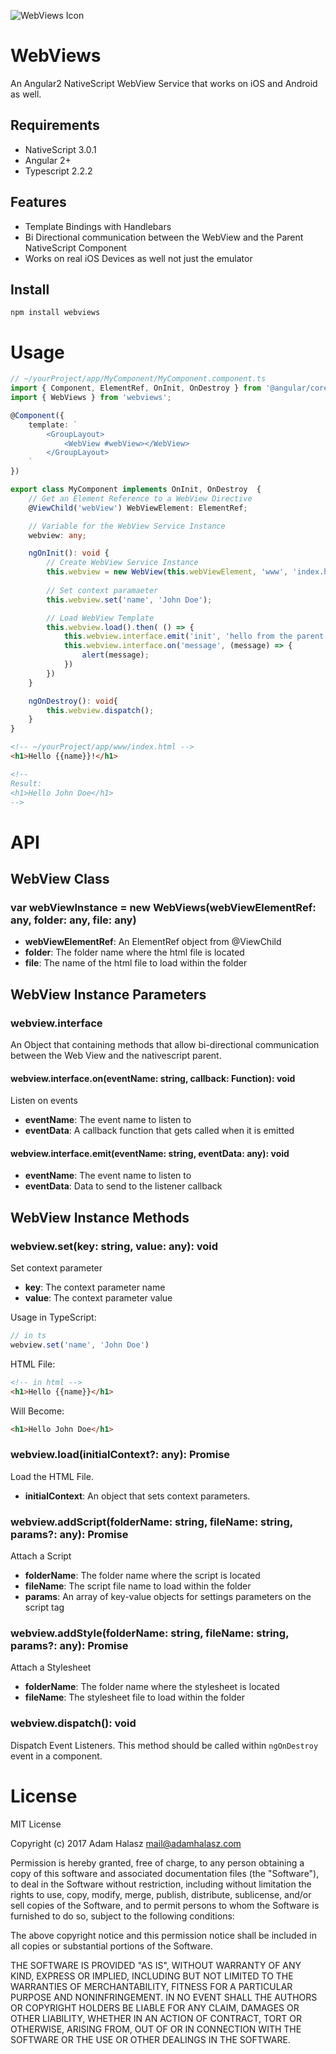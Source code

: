 ![WebViews Icon](http://i.imgur.com/Qwba5TC.png)

# WebViews
An Angular2 NativeScript WebView Service that works on iOS and Android as well.

## Requirements
- NativeScript 3.0.1
- Angular 2+
- Typescript 2.2.2

## Features
- Template Bindings with Handlebars
- Bi Directional communication between the WebView and the Parent NativeScript Component
- Works on real iOS Devices as well not just the emulator

## Install
```
npm install webviews
```

# Usage

```ts
// ~/yourProject/app/MyComponent/MyComponent.component.ts
import { Component, ElementRef, OnInit, OnDestroy } from '@angular/core';
import { WebViews } from 'webviews';

@Component({
    template: `
        <GroupLayout>
            <WebView #webView></WebView>
        </GroupLayout>
    `
})

export class MyComponent implements OnInit, OnDestroy  {
    // Get an Element Reference to a WebView Directive
    @ViewChild('webView') WebViewElement: ElementRef;

    // Variable for the WebView Service Instance
    webview: any;

    ngOnInit(): void {
        // Create WebView Service Instance
        this.webview = new WebView(this.webViewElement, 'www', 'index.html')
        
        // Set context paramaeter
        this.webview.set('name', 'John Doe');

        // Load WebView Template
        this.webview.load().then( () => {
            this.webview.interface.emit('init', 'hello from the parent')
            this.webview.interface.on('message', (message) => {
                alert(message);
            })
        })
    }

    ngOnDestroy(): void{
        this.webview.dispatch();
    }
}
```

```html 
<!-- ~/yourProject/app/www/index.html -->
<h1>Hello {{name}}!</h1>

<!--
Result:
<h1>Hello John Doe</h1>
-->
```

# API

## WebView Class

### var webViewInstance = new WebViews(webViewElementRef: any, folder: any, file: any)

- **webViewElementRef**: An ElementRef object from @ViewChild
- **folder**: The folder name where the html file is located
- **file**: The name of the html file to load within the folder 

## WebView Instance Parameters

### webview.interface
An Object that containing methods that allow bi-directional communication between the Web View and the nativescript parent.

#### webview.interface.on(eventName: string, callback: Function): void
Listen on events

- **eventName**: The event name to listen to
- **eventData**: A callback function that gets called when it is emitted

#### webview.interface.emit(eventName: string, eventData: any): void
- **eventName**: The event name to listen to
- **eventData**: Data to send to the listener callback

## WebView Instance Methods

### webview.set(key: string, value: any): void
Set context parameter

- **key**: The context parameter name
- **value**: The context parameter value 

Usage in TypeScript:
```ts
// in ts
webview.set('name', 'John Doe')
```
HTML File:
```html
<!-- in html -->
<h1>Hello {{name}}</h1>
```
Will Become:
```html
<h1>Hello John Doe</h1>
```
### webview.load(initialContext?: any): Promise <any>
Load the HTML File. 

- **initialContext**: An object that sets context parameters. 

### webview.addScript(folderName: string, fileName: string, params?: any):  Promise <any>
Attach a Script

- **folderName**: The folder name where the script is located
- **fileName**: The script file name to load within the folder 
- **params**: An array of key-value objects for settings parameters on the script tag 

### webview.addStyle(folderName: string, fileName: string, params?: any):  Promise <any>
Attach a Stylesheet

- **folderName**: The folder name where the stylesheet is located
- **fileName**: The stylesheet file to load within the folder 

### webview.dispatch(): void
Dispatch Event Listeners. This method should be called within `ngOnDestroy` event in a component.


# License
MIT License

Copyright (c) 2017 Adam Halasz mail@adamhalasz.com

Permission is hereby granted, free of charge, to any person obtaining a copy
of this software and associated documentation files (the "Software"), to deal
in the Software without restriction, including without limitation the rights
to use, copy, modify, merge, publish, distribute, sublicense, and/or sell
copies of the Software, and to permit persons to whom the Software is
furnished to do so, subject to the following conditions:

The above copyright notice and this permission notice shall be included in all
copies or substantial portions of the Software.

THE SOFTWARE IS PROVIDED "AS IS", WITHOUT WARRANTY OF ANY KIND, EXPRESS OR
IMPLIED, INCLUDING BUT NOT LIMITED TO THE WARRANTIES OF MERCHANTABILITY,
FITNESS FOR A PARTICULAR PURPOSE AND NONINFRINGEMENT. IN NO EVENT SHALL THE
AUTHORS OR COPYRIGHT HOLDERS BE LIABLE FOR ANY CLAIM, DAMAGES OR OTHER
LIABILITY, WHETHER IN AN ACTION OF CONTRACT, TORT OR OTHERWISE, ARISING FROM,
OUT OF OR IN CONNECTION WITH THE SOFTWARE OR THE USE OR OTHER DEALINGS IN THE
SOFTWARE.

